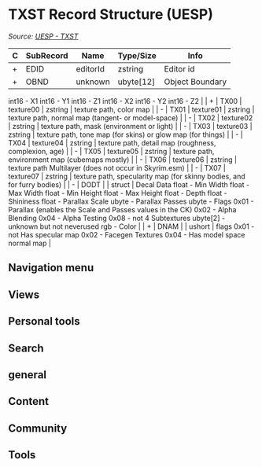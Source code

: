 # TXST Record Structure (UESP)

*Source: [UESP - TXST](https://en.uesp.net/wiki/Skyrim_Mod:Mod_File_Format/TXST)*

| C | SubRecord | Name | Type/Size | Info |
| --- | --- | --- | --- | --- |
| + | EDID | editorId | zstring | Editor id |
| + | OBND | unknown | ubyte[12] | Object Boundary
int16 - X1
int16 - Y1
int16 - Z1
int16 - X2
int16 - Y2
int16 - Z2 |
| + | TX00 | texture00 | zstring | texture path, color map |
| - | TX01 | texture01 | zstring | texture path, normal map (tangent- or model-space) |
| - | TX02 | texture02 | zstring | texture path, mask (environment or light) |
| - | TX03 | texture03 | zstring | texture path, tone map (for skins) or glow map (for things) |
| - | TX04 | texture04 | zstring | texture path, detail map (roughness, complexion, age) |
| - | TX05 | texture05 | zstring | texture path, environment map (cubemaps mostly) |
| - | TX06 | texture06 | zstring | texture path Multilayer (does not occur in Skyrim.esm) |
| - | TX07 | texture07 | zstring | texture path, specularity map (for skinny bodies, and for furry bodies) |
| - | DODT |  | struct | Decal Data
float - Min Width
float - Max Width
float - Min Height
float - Max Height
float - Depth
float - Shininess
float - Parallax Scale
ubyte - Parallax Passes
ubyte - Flags
0x01 - Parallax (enables the Scale and Passes values in the CK)
0x02 - Alpha Blending
0x04 - Alpha Testing
0x08 - not 4 Subtextures
ubyte[2] - unknown but not neverused
rgb - Color |
| + | DNAM |  | ushort | flags
0x01  - not Has specular map
0x02 - Facegen Textures
0x04 - Has model space normal map |

## Navigation menu

## Views

## Personal tools

## Search

## general

## Content

## Community

## Tools

